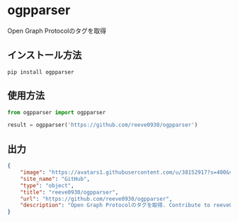 # ogpparser
Open Graph Protocolのタグを取得

## インストール方法

```
pip install ogpparser
```

## 使用方法

```python
from ogpparser import ogpparser

result = ogpparser('https://github.com/reeve0930/ogpparser')
```

## 出力

```json
{
    "image": "https://avatars1.githubusercontent.com/u/38152917?s=400&v=4", 
    "site_name": "GitHub", 
    "type": "object", 
    "title": "reeve0930/ogpparser", 
    "url": "https://github.com/reeve0930/ogpparser", 
    "description": "Open Graph Protocolのタグを取得. Contribute to reeve0930/ogpparser development by creating an account on GitHub."
}
```